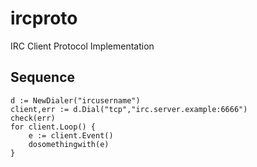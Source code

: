 # ircproto
IRC Client Protocol Implementation

## Sequence

```
d := NewDialer("ircusername")
client,err := d.Dial("tcp","irc.server.example:6666")
check(err)
for client.Loop() {
	e := client.Event()
	dosomethingwith(e)
}
```
